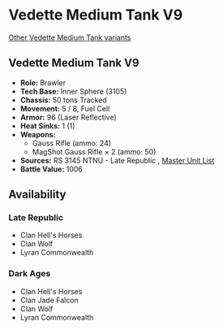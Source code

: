 # Vedette Medium Tank V9 

[Other Vedette Medium Tank variants](../vedette_medium_tank.md) 

## Vedette Medium Tank V9 

- **Role:** Brawler 
- **Tech Base:** Inner Sphere (3105) 
- **Chassis:** 50 tons Tracked 
- **Movement:** 5 / 8, Fuel Cell 
- **Armor:** 96 (Laser Reflective) 
- **Heat Sinks:** 1 (1) 
- **Weapons:** 
  - Gauss Rifle (ammo: 24) 
  - MagShot Gauss Rifle × 2 (ammo: 50) 
- **Sources:** RS 3145 NTNU - Late Republic , [Master Unit List](http://masterunitlist.info/Unit/Details/6788/vedette-medium-tank-v9) 
- **Battle Value:** 1006 

## Availability 

### Late Republic 

- Clan Hell's Horses 
- Clan Wolf 
- Lyran Commonwealth 

### Dark Ages 

- Clan Hell's Horses 
- Clan Jade Falcon 
- Clan Wolf 
- Lyran Commonwealth 

